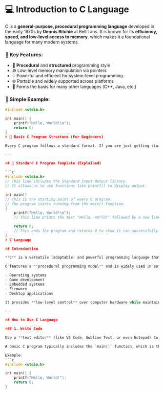 # 💻 Introduction to C Language

C is a **general-purpose, procedural programming language** developed in the early 1970s by **Dennis Ritchie** at Bell Labs. It is known for its **efficiency, speed, and low-level access to memory**, which makes it a foundational language for many modern systems.

### 🔎 Key Features:
- 🔧 **Procedural** and **structured** programming style  
- ⚙️ Low-level memory manipulation via pointers  
- 💡 Powerful and efficient for system-level programming  
- 🌐 Portable and widely supported across platforms  
- 🧱 Forms the basis for many other languages (C++, Java, etc.)

### 📘 Simple Example:
```c
#include <stdio.h>
  
int main() {
    printf("Hello, World!\n");
    return 0;
}  
# 🧱 Basic C Program Structure (For Beginners)

Every C program follows a standard format. If you are just getting started with C programming, understanding this basic structure is your first step.

---

## 📄 Standard C Program Template (Explained)

```c
#include <stdio.h> 
// This line includes the Standard Input Output library.
// It allows us to use functions like printf() to display output.

int main() 
// This is the starting point of every C program.
// The program starts running from the main() function.
{
    printf("Hello, World!\n"); 
    // This line prints the text "Hello, World!" followed by a new line.

    return 0; 
    // This ends the program and returns 0 to show it ran successfully.
}
# C Language

## Introduction

**C** is a versatile (adaptable) and powerful programming language that allows developers to create efficient and portable software. Its known for its close-to-hardware capabilities, making it suitable for systems programming and embedded systems.

C features a **procedural programming model** and is widely used in software development, including:

- Operating systems  
- Game development  
- Embedded systems  
- Firmware  
- Desktop applications  

It provides **low-level control** over computer hardware while maintaining a **simple and straightforward structure**.

---

## How to Use C Language

### 1. Write Code

Use a **text editor** (like VS Code, Sublime Text, or even Notepad) to write your C code.

A basic C program typically includes the `main()` function, which is the entry point for execution.

Example:
```c
#include <stdio.h>

int main() {
    printf("Hello, World!");
    return 0;
}
  
  
